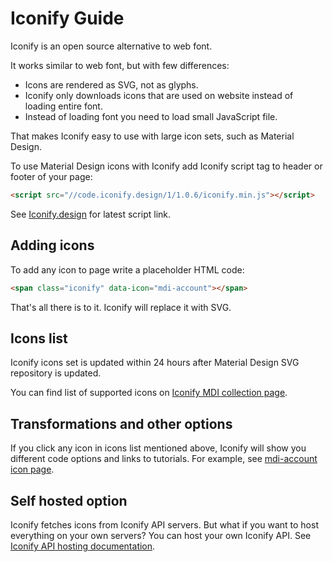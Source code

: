 # Iconify Guide

Iconify is an open source alternative to web font.

It works similar to web font, but with few differences:
* Icons are rendered as SVG, not as glyphs.
* Iconify only downloads icons that are used on website instead of loading entire font.
* Instead of loading font you need to load small JavaScript file.

That makes Iconify easy to use with large icon sets, such as Material Design.

To use Material Design icons with Iconify add Iconify script tag to header or footer of your page:

```html
<script src="//code.iconify.design/1/1.0.6/iconify.min.js"></script>
```

See [Iconify.design](https://iconify.design) for latest script link.

## Adding icons

To add any icon to page write a placeholder HTML code:

```html
<span class="iconify" data-icon="mdi-account"></span>
```

That's all there is to it. Iconify will replace it with SVG.

## Icons list

Iconify icons set is updated within 24 hours after Material Design SVG repository is updated.

You can find list of supported icons on [Iconify MDI collection page](https://iconify.design/icon-sets/mdi/).

## Transformations and other options

If you click any icon in icons list mentioned above, Iconify will show you different code options and links to tutorials. For example, see [mdi-account icon page](https://iconify.design/icon-sets/mdi/account.html).

## Self hosted option

Iconify fetches icons from Iconify API servers. But what if you want to host everything on your own servers? You can host your own Iconify API. See [Iconify API hosting documentation](https://iconify.design/docs/api-hosting/).
